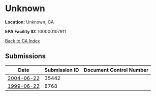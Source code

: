 # Unknown

**Location:** Unknown, CA

**EPA Facility ID:** 100000107911

[Back to CA Index](../../index.md)

## Submissions

| Date | Submission ID | Document Control Number |
|------|--------------|-------------------------|
| [2004-06-22](submissions/35442.md) | 35442 |  |
| [1999-06-22](submissions/8768.md) | 8768 |  |
